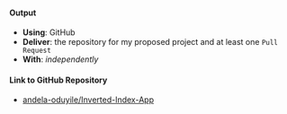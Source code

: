 #### Output
- **Using**: GitHub
- **Deliver**: the repository for my proposed project and at least one `Pull Request`
- **With**: *independently*

#### Link to GitHub Repository
- [andela-oduyile/Inverted-Index-App](https://github.com/andela-oduyile/Inverted-Index-App)